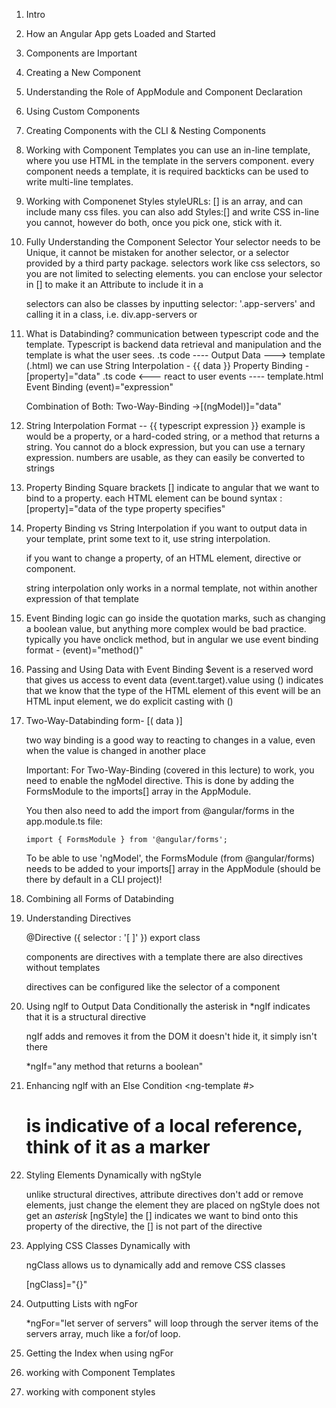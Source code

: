 1. Intro


2. How an Angular App gets Loaded and Started


3. Components are Important


4. Creating a New Component


5. Understanding the Role of AppModule and Component Declaration


6. Using Custom Components


7. Creating Components with the CLI & Nesting Components


8. Working with Component Templates
 you can use an in-line template, where you use HTML in the template in the servers component.
    every component needs a template, it is required
    backticks can be used to write multi-line templates.
1. Working with Componenet Styles
    styleURLs: [] is an array, and can include many css files.
    you can also add Styles:[] and write CSS in-line
    you cannot, however do both, once you pick one, stick with it.
2.  Fully Understanding the Component Selector
    Your selector needs to be Unique, it cannot be mistaken for another selector, or a selector provided by a third party package.
    selectors work like css selectors, so you are not limited to selecting elements.
    you can enclose your selector in [] to make it an Attribute to include it in a <div selector>
    selectors can also be classes by inputting
    selector: '.app-servers' and calling it in a class, i.e. div.app-servers or <div class="app-servers">
3.  What is Databinding?
    communication between typescript code and the template. Typescript is backend data retrieval and manipulation and the template is what the user sees.
    .ts code ---- Output Data ---> template (.html)
    we can use String Interpolation - {{ data }}
    Property Binding - [property]="data"
    .ts code <--- react to user events ---- template.html
    Event Binding (event)="expression"

    Combination of Both: Two-Way-Binding ->[(ngModel)]="data"

4.  String Interpolation
    Format -- {{ typescript expression }} example is would be a property, or a hard-coded string, or a method that returns a string. You cannot do a block expression, but you can use a ternary expression. 
    numbers are usable, as they can easily be converted to strings

5.  Property Binding
    Square brackets [] indicate to angular that we want to bind to a property.
    each HTML element can be bound
    syntax : [property]="data of the type property specifies"
    
6.  Property Binding vs String Interpolation
    if you want to output data in your template, print some text to it, use string interpolation.

    if you want to change a property, of an HTML element, directive or component.

    string interpolation only works in a normal template, not within another expression of that template

7.  Event Binding
    logic can go inside the quotation marks, such as changing a boolean value, but anything more complex would be bad practice.
    typically you have onclick method, but in angular we use event binding
    format - (event)="method()"

8.  Passing and Using Data with Event Binding
    $event is a reserved word that gives us access to event data
    (<HTMLInputElement>event.target).value
    using () indicates that we know that the type of the HTML element of this event will be an HTML input element, we do explicit casting with (<type>)
9.  Two-Way-Databinding
    form- [( data )]

    two way binding is a good way to reacting to changes in a value, even when the value is changed in another place


    Important: For Two-Way-Binding (covered in this lecture) to work, you need to enable the ngModel directive. This is done by adding the FormsModule to the imports[] array in the AppModule.

    You then also need to add the import from @angular/forms in the app.module.ts file:

        import { FormsModule } from '@angular/forms';

    To be able to use 'ngModel', the FormsModule (from @angular/forms) needs to be added to your imports[] array in the AppModule  (should be there by default in a CLI project)!


18. Combining all Forms of Databinding

19. Understanding Directives
    
    @Directive ({
        selector : '[ ]'
    })
    export class 

    components are directives with a template
    there are also directives without templates

    directives can be configured like the selector of a component

20. Using nglf to Output Data Conditionally
    the asterisk in *ngIf indicates that it is a structural directive
    
    ngIf adds and removes it from the DOM it doesn't hide it, it simply isn't there

    *ngIf="any method that returns a boolean"
21. Enhancing nglf with an Else Condition
    <ng-template #>
    # is indicative of a local reference, think of it as a marker
22. Styling Elements Dynamically with ngStyle
    
    unlike structural directives, attribute directives don't add or remove elements, just change the element they are placed on
    ngStyle does not get an *asterisk*
    [ngStyle] the [] indicates we want to bind onto this property of the directive, the [] is not part of the directive

23. Applying CSS Classes Dynamically with 
    
    ngClass allows us to dynamically add and remove CSS classes

    [ngClass]="{}"
    
24. Outputting Lists with ngFor
    
    *ngFor="let server of servers" will loop through the server items of the servers array, much like a for/of loop.

25. Getting the Index when using ngFor
    

    








 27. working with Component Templates
    
27. working with component styles
